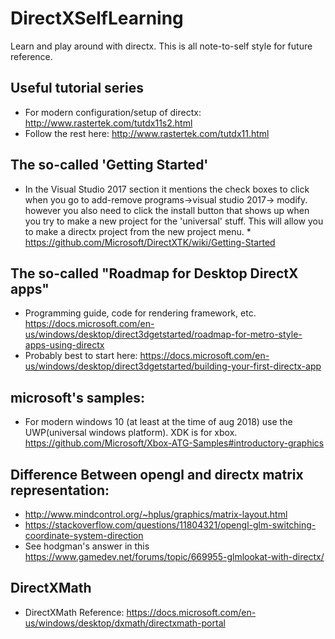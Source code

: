 # DirectXSelfLearning
Learn and play around with directx. This is all note-to-self style for future reference.

## Useful tutorial series
* For modern configuration/setup of directx:
http://www.rastertek.com/tutdx11s2.html
* Follow the rest here:
http://www.rastertek.com/tutdx11.html

## The so-called 'Getting Started'
 * In the Visual Studio 2017 section it mentions the check boxes to click when you go to add-remove programs->visual studio 2017-> modify. however you also need to click the install button that shows up when you try to make a new project for the 'universal' stuff. This will allow you to make a directx project from the new project menu. * https://github.com/Microsoft/DirectXTK/wiki/Getting-Started


## The so-called "Roadmap for Desktop DirectX apps"
* Programming guide, code for rendering framework, etc.
https://docs.microsoft.com/en-us/windows/desktop/direct3dgetstarted/roadmap-for-metro-style-apps-using-directx
* Probably best to start here:
https://docs.microsoft.com/en-us/windows/desktop/direct3dgetstarted/building-your-first-directx-app

## microsoft's samples:
* For modern windows 10 (at least at the time of aug 2018) use the UWP(universal windows platform). XDK is for xbox.
https://github.com/Microsoft/Xbox-ATG-Samples#introductory-graphics

## Difference Between opengl and directx matrix representation:
* http://www.mindcontrol.org/~hplus/graphics/matrix-layout.html
* https://stackoverflow.com/questions/11804321/opengl-glm-switching-coordinate-system-direction
* See hodgman's answer in this
https://www.gamedev.net/forums/topic/669955-glmlookat-with-directx/

## DirectXMath 
* DirectXMath Reference:
https://docs.microsoft.com/en-us/windows/desktop/dxmath/directxmath-portal

